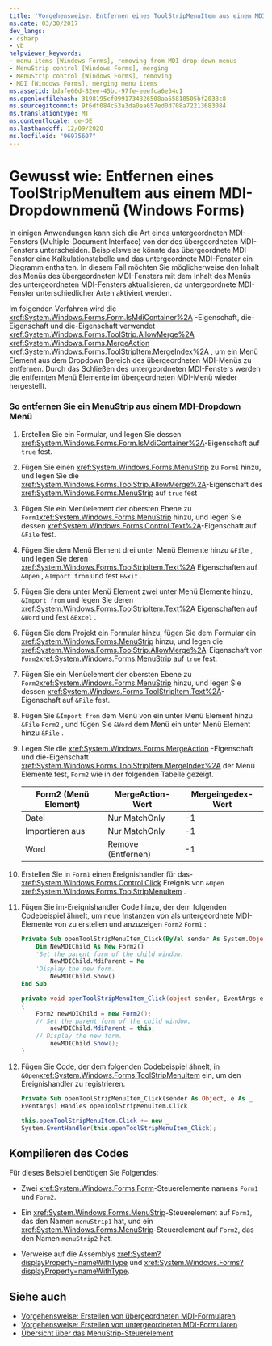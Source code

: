 ```yaml
---
title: 'Vorgehensweise: Entfernen eines ToolStripMenuItem aus einem MDI-Dropdownmenü'
ms.date: 03/30/2017
dev_langs:
- csharp
- vb
helpviewer_keywords:
- menu items [Windows Forms], removing from MDI drop-down menus
- MenuStrip control [Windows Forms], merging
- MenuStrip control [Windows Forms], removing
- MDI [Windows Forms], merging menu items
ms.assetid: bdafe60d-82ee-45bc-97fe-eeefca6e54c1
ms.openlocfilehash: 3198195cf0991734826508aa65818505bf2038c8
ms.sourcegitcommit: 9f6df084c53a3da0ea657ed0d708a72213683084
ms.translationtype: MT
ms.contentlocale: de-DE
ms.lasthandoff: 12/09/2020
ms.locfileid: "96975607"
---
```

# <a name="how-to-remove-a-toolstripmenuitem-from-an-mdi-drop-down-menu-windows-forms"></a>Gewusst wie: Entfernen eines ToolStripMenuItem aus einem MDI-Dropdownmenü (Windows Forms)
In einigen Anwendungen kann sich die Art eines untergeordneten MDI-Fensters (Multiple-Document Interface) von der des übergeordneten MDI-Fensters unterscheiden. Beispielsweise könnte das übergeordnete MDI-Fenster eine Kalkulationstabelle und das untergeordnete MDI-Fenster ein Diagramm enthalten. In diesem Fall möchten Sie möglicherweise den Inhalt des Menüs des übergeordneten MDI-Fensters mit dem Inhalt des Menüs des untergeordneten MDI-Fensters aktualisieren, da untergeordnete MDI-Fenster unterschiedlicher Arten aktiviert werden.  
  
 Im folgenden Verfahren wird die <xref:System.Windows.Forms.Form.IsMdiContainer%2A> -Eigenschaft, die-Eigenschaft und die-Eigenschaft verwendet <xref:System.Windows.Forms.ToolStrip.AllowMerge%2A> <xref:System.Windows.Forms.MergeAction> <xref:System.Windows.Forms.ToolStripItem.MergeIndex%2A> , um ein Menü Element aus dem Dropdown Bereich des übergeordneten MDI-Menüs zu entfernen. Durch das Schließen des untergeordneten MDI-Fensters werden die entfernten Menü Elemente im übergeordneten MDI-Menü wieder hergestellt.  
  
### <a name="to-remove-a-menustrip-from-an-mdi-drop-down-menu"></a>So entfernen Sie ein MenuStrip aus einem MDI-Dropdown Menü  
  
1. Erstellen Sie ein Formular, und legen Sie dessen <xref:System.Windows.Forms.Form.IsMdiContainer%2A>-Eigenschaft auf `true` fest.  
  
2. Fügen Sie einen <xref:System.Windows.Forms.MenuStrip> zu `Form1` hinzu, und legen Sie die <xref:System.Windows.Forms.ToolStrip.AllowMerge%2A>-Eigenschaft des <xref:System.Windows.Forms.MenuStrip> auf `true` fest  
  
3. Fügen Sie ein Menüelement der obersten Ebene zu `Form1`<xref:System.Windows.Forms.MenuStrip> hinzu, und legen Sie dessen <xref:System.Windows.Forms.Control.Text%2A>-Eigenschaft auf `&File` fest.  
  
4. Fügen Sie dem Menü Element drei unter Menü Elemente hinzu `&File` , und legen Sie deren <xref:System.Windows.Forms.ToolStripItem.Text%2A> Eigenschaften auf `&Open` , `&Import from` und fest `E&xit` .  
  
5. Fügen Sie dem unter Menü Element zwei unter Menü Elemente hinzu, `&Import from` und legen Sie deren <xref:System.Windows.Forms.ToolStripItem.Text%2A> Eigenschaften auf `&Word` und fest `&Excel` .  
  
6. Fügen Sie dem Projekt ein Formular hinzu, fügen Sie dem Formular ein <xref:System.Windows.Forms.MenuStrip> hinzu, und legen die <xref:System.Windows.Forms.ToolStrip.AllowMerge%2A>-Eigenschaft von `Form2`<xref:System.Windows.Forms.MenuStrip> auf `true` fest.  
  
7. Fügen Sie ein Menüelement der obersten Ebene zu `Form2`<xref:System.Windows.Forms.MenuStrip> hinzu, und legen Sie dessen <xref:System.Windows.Forms.ToolStripItem.Text%2A>-Eigenschaft auf `&File` fest.  
  
8. Fügen Sie `&Import from` dem Menü von ein unter Menü Element hinzu `&File` `Form2` , und fügen Sie `&Word` dem Menü ein unter Menü Element hinzu `&File` .  
  
9. Legen Sie die <xref:System.Windows.Forms.MergeAction> -Eigenschaft und die-Eigenschaft <xref:System.Windows.Forms.ToolStripItem.MergeIndex%2A> der Menü Elemente fest, `Form2` wie in der folgenden Tabelle gezeigt.  
  
    |Form2 (Menü Element)|MergeAction-Wert|Mergeingedex-Wert|  
    |---------------------|-----------------------|----------------------|  
    |Datei|Nur MatchOnly|-1|  
    |Importieren aus|Nur MatchOnly|-1|  
    |Word|Remove (Entfernen)|-1|  
  
10. Erstellen Sie in `Form1` einen Ereignishandler für das- <xref:System.Windows.Forms.Control.Click> Ereignis von `&Open` <xref:System.Windows.Forms.ToolStripMenuItem> .  
  
11. Fügen Sie im-Ereignishandler Code hinzu, der dem folgenden Codebeispiel ähnelt, um neue Instanzen von als untergeordnete MDI-Elemente von zu erstellen und anzuzeigen `Form2` `Form1` :  
  
    ```vb  
    Private Sub openToolStripMenuItem_Click(ByVal sender As System.Object, ByVal e As System.EventArgs) Handles openToolStripMenuItem.Click  
        Dim NewMDIChild As New Form2()  
        'Set the parent form of the child window.  
            NewMDIChild.MdiParent = Me  
        'Display the new form.  
            NewMDIChild.Show()  
    End Sub  
    ```  
  
    ```csharp  
    private void openToolStripMenuItem_Click(object sender, EventArgs e)  
    {  
        Form2 newMDIChild = new Form2();  
        // Set the parent form of the child window.  
            newMDIChild.MdiParent = this;  
        // Display the new form.  
            newMDIChild.Show();  
    }  
    ```  
  
12. Fügen Sie Code, der dem folgenden Codebeispiel ähnelt, in `&Open`<xref:System.Windows.Forms.ToolStripMenuItem> ein, um den Ereignishandler zu registrieren.  
  
    ```vb  
    Private Sub openToolStripMenuItem_Click(sender As Object, e As _  
    EventArgs) Handles openToolStripMenuItem.Click  
    ```  
  
    ```csharp  
    this.openToolStripMenuItem.Click += new _  
    System.EventHandler(this.openToolStripMenuItem_Click);  
    ```  
  
## <a name="compiling-the-code"></a>Kompilieren des Codes  
 Für dieses Beispiel benötigen Sie Folgendes:  
  
- Zwei <xref:System.Windows.Forms.Form>-Steuerelemente namens `Form1` und `Form2`.  
  
- Ein <xref:System.Windows.Forms.MenuStrip>-Steuerelement auf `Form1`, das den Namen `menuStrip1` hat, und ein <xref:System.Windows.Forms.MenuStrip>-Steuerelement auf `Form2`, das den Namen `menuStrip2` hat.  
  
- Verweise auf die Assemblys <xref:System?displayProperty=nameWithType> und <xref:System.Windows.Forms?displayProperty=nameWithType>.  
  
## <a name="see-also"></a>Siehe auch

- [Vorgehensweise: Erstellen von übergeordneten MDI-Formularen](../advanced/how-to-create-mdi-parent-forms.md)
- [Vorgehensweise: Erstellen von untergeordneten MDI-Formularen](../advanced/how-to-create-mdi-child-forms.md)
- [Übersicht über das MenuStrip-Steuerelement](menustrip-control-overview-windows-forms.md)
